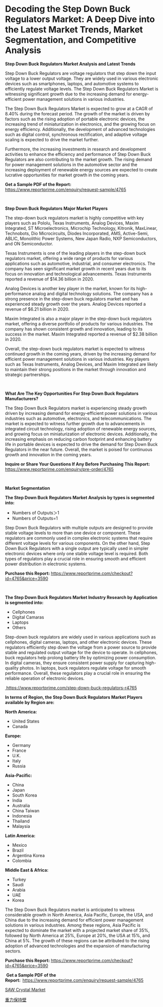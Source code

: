 <p><h1>Decoding the Step Down Buck Regulators Market: A Deep Dive into the Latest Market Trends, Market Segmentation, and Competitive Analysis</h1></p><p><strong>Step Down Buck Regulators Market Analysis and Latest Trends</strong></p>
<p><p>Step Down Buck Regulators are voltage regulators that step down the input voltage to a lower output voltage. They are widely used in various electronic devices such as smartphones, laptops, and automotive systems to efficiently regulate voltage levels. The Step Down Buck Regulators Market is witnessing significant growth due to the increasing demand for energy-efficient power management solutions in various industries.</p><p>The Step Down Buck Regulators Market is expected to grow at a CAGR of 8.40% during the forecast period. The growth of the market is driven by factors such as the rising adoption of portable electronic devices, the increasing trend of miniaturization in electronics, and the growing focus on energy efficiency. Additionally, the development of advanced technologies such as digital control, synchronous rectification, and adaptive voltage scaling is expected to drive the market further.</p><p>Furthermore, the increasing investments in research and development activities to enhance the efficiency and performance of Step Down Buck Regulators are also contributing to the market growth. The rising demand for power management solutions in the automotive sector and the increasing deployment of renewable energy sources are expected to create lucrative opportunities for market growth in the coming years.</p></p>
<p><strong>Get a Sample PDF of the Report:&nbsp;</strong> <a href="https://www.reportprime.com/enquiry/request-sample/4765">https://www.reportprime.com/enquiry/request-sample/4765</a></p>
<p>&nbsp;</p>
<p><strong>Step Down Buck Regulators Major Market Players</strong></p>
<p><p>The step-down buck regulators market is highly competitive with key players such as Pololu, Texas Instruments, Analog Devices, Maxim Integrated, ST Microelectronics, Microchip Technology, Kitronik, MaxLinear, Technobots, Dio Microcircuits, Diodes Incorporated, AMS, Active-Semi, ABLIC, Monolithic Power Systems, New Japan Radio, NXP Semiconductors, and ON Semiconductor.</p><p>Texas Instruments is one of the leading players in the step-down buck regulators market, offering a wide range of products for various applications such as automotive, industrial, and consumer electronics. The company has seen significant market growth in recent years due to its focus on innovation and technological advancements. Texas Instruments reported a revenue of $14.36 billion in 2020.</p><p>Analog Devices is another key player in the market, known for its high-performance analog and digital technology solutions. The company has a strong presence in the step-down buck regulators market and has experienced steady growth over the years. Analog Devices reported a revenue of $6.21 billion in 2020.</p><p>Maxim Integrated is also a major player in the step-down buck regulators market, offering a diverse portfolio of products for various industries. The company has shown consistent growth and innovation, leading to its success in the market. Maxim Integrated reported a revenue of $2.38 billion in 2020.</p><p>Overall, the step-down buck regulators market is expected to witness continued growth in the coming years, driven by the increasing demand for efficient power management solutions in various industries. Key players such as Texas Instruments, Analog Devices, and Maxim Integrated are likely to maintain their strong positions in the market through innovation and strategic partnerships.</p></p>
<p>&nbsp;</p>
<p><strong>What Are The Key Opportunities For Step Down Buck Regulators Manufacturers?</strong></p>
<p><p>The Step Down Buck Regulators market is experiencing steady growth driven by increasing demand for energy-efficient power solutions in various industries such as automotive, electronics, and telecommunications. The market is expected to witness further growth due to advancements in integrated circuit technology, rising adoption of renewable energy sources, and growing focus on miniaturization of electronic devices. Additionally, the increasing emphasis on reducing carbon footprint and enhancing battery life in portable devices is expected to drive the demand for Step Down Buck Regulators in the near future. Overall, the market is poised for continuous growth and innovation in the coming years.</p></p>
<p><strong>Inquire or Share Your Questions If Any Before Purchasing This Report:</strong> <a href="https://www.reportprime.com/enquiry/pre-order/4765">https://www.reportprime.com/enquiry/pre-order/4765</a></p>
<p>&nbsp;</p>
<p><strong>Market Segmentation</strong></p>
<p><strong>The Step Down Buck Regulators Market Analysis by types is segmented into:</strong></p>
<p><ul><li>Numbers of Outputs＞1</li><li>Numbers of Outputs=1</li></ul></p>
<p><p>Step Down Buck Regulators with multiple outputs are designed to provide stable voltage levels to more than one device or component. These regulators are commonly used in complex electronic systems that require different voltage levels for various components. On the other hand, Step Down Buck Regulators with a single output are typically used in simpler electronic devices where only one stable voltage level is required. Both types of regulators play a crucial role in ensuring smooth and efficient power distribution in electronic systems.</p></p>
<p><strong>Purchase this Report:&nbsp;</strong><a href="https://www.reportprime.com/checkout?id=4765&price=3590">https://www.reportprime.com/checkout?id=4765&price=3590</a></p>
<p>&nbsp;</p>
<p><strong>The Step Down Buck Regulators Market Industry Research by Application is segmented into:</strong></p>
<p><ul><li>Cellphones</li><li>Digital Camaras</li><li>Laptops</li><li>Others</li></ul></p>
<p><p>Step-down buck regulators are widely used in various applications such as cellphones, digital cameras, laptops, and other electronic devices. These regulators efficiently step down the voltage from a power source to provide stable and regulated output voltage for the device to operate. In cellphones, buck regulators help prolong battery life by optimizing power consumption. In digital cameras, they ensure consistent power supply for capturing high-quality photos. In laptops, buck regulators regulate voltage for smooth performance. Overall, these regulators play a crucial role in ensuring the reliable operation of electronic devices.</p></p>
<p><a href="https://www.reportprime.com/step-down-buck-regulators-r4765">&nbsp;https://www.reportprime.com/step-down-buck-regulators-r4765</a></p>
<p><strong>In terms of Region, the Step Down Buck Regulators Market Players available by Region are:</strong></p>
<p>
    <p> <strong> North America: </strong>
        <ul>
            <li>United States</li>
            <li>Canada</li>
        </ul>
        </p> 
    <p> <strong> Europe: </strong>
        <ul>
            <li>Germany</li>
            <li>France</li>
            <li>U.K.</li>
            <li>Italy</li>
            <li>Russia</li>
        </ul>
        </p> 
    <p> <strong> Asia-Pacific: </strong>
        <ul>
            <li>China</li>
            <li>Japan</li>
            <li>South Korea</li>
            <li>India</li>
            <li>Australia</li>
            <li>China Taiwan</li>
            <li>Indonesia</li>
            <li>Thailand</li>
            <li>Malaysia</li>
        </ul>
        </p> 
    <p> <strong> Latin America: </strong>
        <ul>
            <li>Mexico</li>
            <li>Brazil</li>
            <li>Argentina Korea</li>
            <li>Colombia</li>
        </ul>
        </p> 
    <p> <strong> Middle East & Africa: </strong>
        <ul>
            <li>Turkey</li>
            <li>Saudi</li>
            <li>Arabia</li>
            <li>UAE</li>
            <li>Korea</li>
        </ul>
    </p>
    </p>
<p><p>The Step Down Buck Regulators market is anticipated to witness considerable growth in North America, Asia Pacific, Europe, the USA, and China due to the increasing demand for efficient power management solutions in various industries. Among these regions, Asia Pacific is expected to dominate the market with a projected market share of 35%, followed by North America at 25%, Europe at 20%, the USA at 15%, and China at 5%. The growth of these regions can be attributed to the rising adoption of advanced technologies and the expansion of manufacturing sectors.</p></p>
<p><strong>Purchase this Report: </strong><a href="https://www.reportprime.com/checkout?id=4765&price=3590">https://www.reportprime.com/checkout?id=4765&price=3590</a></p>
<p>&nbsp;<strong>Get a Sample PDF of the Report:&nbsp;&nbsp;</strong><a href="https://www.reportprime.com/enquiry/request-sample/4765">https://www.reportprime.com/enquiry/request-sample/4765</a></p>
<p><strong></strong></p>
<p><p><a href="https://github.com/ElmoRunolfsson2023/Market-Research-Report-List-1/blob/main/saw-crystal-market.md">SAW Crystal Market</a></p><p><a href="https://github.com/BrionnaBoyle/Market-Research-Report-List-1/blob/main/895193073769.md">重力保持壁</a></p></p>